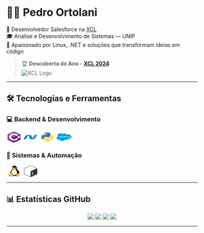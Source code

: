 # 👨‍💻 Pedro Ortolani

🚀 Desenvolvedor Salesforce na [XCL](https://xcl.digital/)  
🎓 Análise e Desenvolvimento de Sistemas — UNIP  
🐧 Apaixonado por Linux, .NET e soluções que transformam ideias em código

> 🏆 **Descoberta do Ano - [XCL 2024](https://xcl.digital/)**  
> <img align="center" alt="XCL Logo" height="30" width="40" src="https://xcl.digital/wp-content/uploads/2023/09/XCL-Logo-Vermelho.svg">

---

## 🛠️ Tecnologias e Ferramentas

### 💻 Backend & Desenvolvimento
<div style="display: inline_block">
  <img align="center" alt="C#" height="30" width="40" src="https://github.com/devicons/devicon/blob/master/icons/csharp/csharp-original.svg">
  <img align="center" alt=".NET" height="30" width="40" src="https://github.com/devicons/devicon/blob/master/icons/dot-net/dot-net-original.svg">
  <img align="center" alt="Python" height="30" width="40" src="https://raw.githubusercontent.com/devicons/devicon/master/icons/python/python-original.svg">
  <img align="center" alt="Salesforce" height="30" width="40" src="https://github.com/devicons/devicon/blob/master/icons/salesforce/salesforce-original.svg">

</div>

### 🐧 Sistemas & Automação
<div style="display: inline_block">
  <img align="center" alt="Linux" height="30" width="40" src="https://github.com/devicons/devicon/blob/master/icons/linux/linux-original.svg">
  <img align="center" alt="Bash" height="30" width="40" src="https://github.com/devicons/devicon/blob/master/icons/bash/bash-original.svg">
</div>

---

## 📊 Estatísticas GitHub

<div align="center">
  <img height="180em" src="https://github-readme-stats.vercel.app/api?username=PedroGuiOrtolaniRocha&show_icons=true&theme=transparent&count_private=true&hide_title=true"/>
  <img height="180em" src="https://github-readme-stats.vercel.app/api/top-langs/?username=PedroGuiOrtolaniRocha&layout=compact&theme=transparent"/>
  <img height="180em" src="https://github-readme-streak-stats.herokuapp.com/?user=PedroGuiOrtolaniRocha&theme=transparent"/>
  <img height="180em" src="https://github-profile-summary-cards.vercel.app/api/cards/profile-details?username=PedroGuiOrtolaniRocha&theme=transparent"/>
</div>

---
